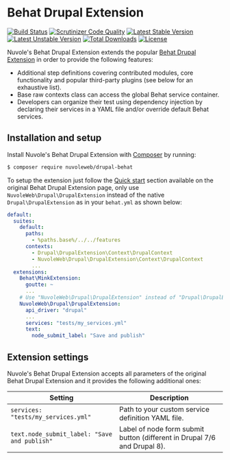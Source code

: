 # Behat Drupal Extension

[![Build Status](https://travis-ci.org/nuvoleweb/drupal-behat.svg?branch=1.0.x)](https://travis-ci.org/nuvoleweb/drupal-behat)
[![Scrutinizer Code Quality](https://scrutinizer-ci.com/g/nuvoleweb/drupal-behat/badges/quality-score.png?b=1.0.x)](https://scrutinizer-ci.com/g/nuvoleweb/drupal-behat/?branch=1.0.x)
[![Latest Stable Version](https://poser.pugx.org/nuvoleweb/drupal-behat/v/stable)](https://packagist.org/packages/nuvoleweb/drupal-behat)
[![Latest Unstable Version](https://poser.pugx.org/nuvoleweb/drupal-behat/v/unstable)](https://packagist.org/packages/nuvoleweb/drupal-behat)
[![Total Downloads](https://poser.pugx.org/nuvoleweb/drupal-behat/downloads)](https://packagist.org/packages/nuvoleweb/drupal-behat)
[![License](https://poser.pugx.org/nuvoleweb/drupal-behat/license)](https://packagist.org/packages/nuvoleweb/drupal-behat)

Nuvole's Behat Drupal Extension extends the popular [Behat Drupal Extension](https://www.drupal.org/project/drupalextension)
in order to provide the following features:

- Additional step definitions covering contributed modules, core functionality and popular third-party plugins (see below
  for an exhaustive list).
- Base raw contexts class can access the global Behat service container.  
- Developers can organize their test using dependency injection by declaring their services in a YAML file and/or 
  override default Behat services.

## Installation and setup
Install Nuvole's Behat Drupal Extension with [Composer](https://getcomposer.org/) by running:

```bash
$ composer require nuvoleweb/drupal-behat
```

To setup the extension just follow the [Quick start](https://github.com/jhedstrom/drupalextension#quick-start) section
available on the original Behat Drupal Extension page, only use `NuvoleWeb\Drupal\DrupalExtension` instead of the native
`Drupal\DrupalExtension` as in your `behat.yml` as shown below:

```yaml
default:
  suites:
    default:
      paths:
        - %paths.base%/../../features
      contexts:
        - Drupal\DrupalExtension\Context\DrupalContext
        - NuvoleWeb\Drupal\DrupalExtension\Context\DrupalContext
        ...
  extensions:
    Behat\MinkExtension:
      goutte: ~
      ...
    # Use "NuvoleWeb\Drupal\DrupalExtension" instead of "Drupal\DrupalExtension".
    NuvoleWeb\Drupal\DrupalExtension:
      api_driver: "drupal"
      ...
      services: "tests/my_services.yml"
      text:
        node_submit_label: "Save and publish"
```

## Extension settings
Nuvole's Behat Drupal Extension accepts all parameters of the original Behat Drupal Extension and it provides the 
following additional ones:

| Setting | Description |
|---------|-------------|
| `services: "tests/my_services.yml"` | Path to your custom service definition YAML file. |
| `text.node_submit_label: "Save and publish"` | Label of node form submit button (different in Drupal 7/6 and Drupal 8). |
